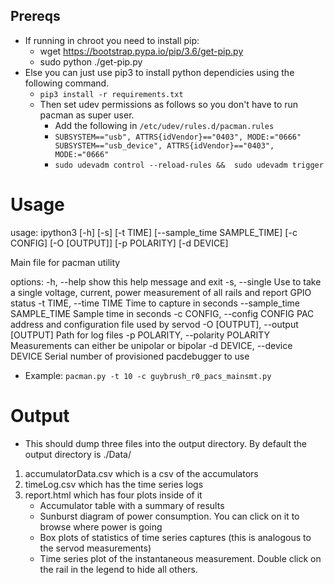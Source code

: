 ## Prereqs

 * If running in chroot you need to install pip:
   * wget https://bootstrap.pypa.io/pip/3.6/get-pip.py
   * sudo python ./get-pip.py
 * Else you can just use pip3 to install python dependicies using the following command.
   * `pip3 install -r requirements.txt`
   * Then set udev permissions as follows so you don't have to run pacman as super user.
     * Add the following in `/etc/udev/rules.d/pacman.rules`
     * `
     SUBSYSTEM=="usb", ATTRS{idVendor}=="0403", MODE:="0666"
     SUBSYSTEM=="usb_device", ATTRS{idVendor}=="0403", MODE:="0666"
     `
     * `sudo udevadm control --reload-rules &&  sudo udevadm trigger`

# Usage

usage: ipython3 [-h] [-s] [-t TIME] [--sample_time SAMPLE_TIME] [-c CONFIG] [-O [OUTPUT]] [-p POLARITY] [-d DEVICE]

Main file for pacman utility

options:
  -h, --help            show this help message and exit
  -s, --single          Use to take a single voltage, current, power measurement of all rails and report GPIO status
  -t TIME, --time TIME  Time to capture in seconds
  --sample_time SAMPLE_TIME
                        Sample time in seconds
  -c CONFIG, --config CONFIG
                        PAC address and configuration file used by servod
  -O [OUTPUT], --output [OUTPUT]
                        Path for log files
  -p POLARITY, --polarity POLARITY
                        Measurements can either be unipolar or bipolar
  -d DEVICE, --device DEVICE
                        Serial number of provisioned pacdebugger to use

* Example: `pacman.py -t 10 -c guybrush_r0_pacs_mainsmt.py`

# Output

* This should dump three files into the output directory.
    By default the output directory is ./Data/<timestamp>

1) accumulatorData.csv which is a csv of the accumulators
2) timeLog.csv which has the time series logs
3) report.html which has four plots inside of it
    * Accumulator table with a summary of results
    * Sunburst diagram of power consumption. You can click on it to browse where power is going
    * Box plots of statistics of time series captures (this is analogous to the servod measurements)
    * Time series plot of the instantaneous measurement. Double click on the rail in the legend to hide all others.
